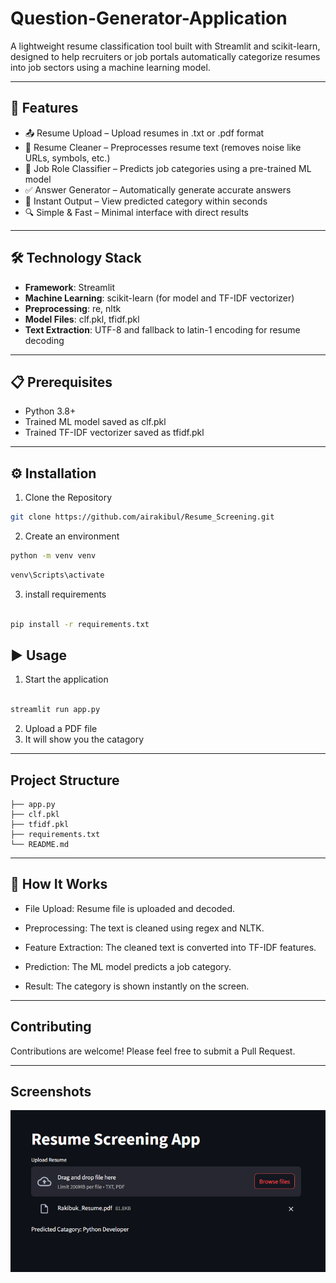 # Question-Generator-Application

A lightweight resume classification tool built with Streamlit and scikit-learn, designed to help recruiters or job portals automatically categorize resumes into job sectors using a machine learning model.

---

## 🚀 Features

- 📤 Resume Upload – Upload resumes in .txt or .pdf format
- 🧹 Resume Cleaner – Preprocesses resume text (removes noise like URLs, symbols, etc.)
- 🤖 Job Role Classifier – Predicts job categories using a pre-trained ML model
- ✅ Answer Generator – Automatically generate accurate answers
- 🎯 Instant Output – View predicted category within seconds
- 🔍 Simple & Fast – Minimal interface with direct results

---

## 🛠️ Technology Stack

- **Framework**: Streamlit 
- **Machine Learning**: scikit-learn (for model and TF-IDF vectorizer)
- **Preprocessing**: re, nltk
- **Model Files**: clf.pkl, tfidf.pkl
- **Text Extraction**:  UTF-8 and fallback to latin-1 encoding for resume decoding

---

## 📋 Prerequisites

- Python 3.8+  
- Trained ML model saved as clf.pkl
- Trained TF-IDF vectorizer saved as tfidf.pkl

---

## ⚙️ Installation

1. Clone the Repository

```bash
git clone https://github.com/airakibul/Resume_Screening.git

```

2. Create an environment

```bash
python -m venv venv
```

```bash
venv\Scripts\activate

```

3. install requirements

```bash

pip install -r requirements.txt

```

## ▶️ Usage

1. Start the application

```bash

streamlit run app.py


```

2. Upload a PDF file
3. It will show you the catagory


---

## Project Structure

```text
├── app.py
├── clf.pkl
├── tfidf.pkl
├── requirements.txt
└── README.md
```
---

## 🧠 How It Works

- File Upload: Resume file is uploaded and decoded.

- Preprocessing: The text is cleaned using regex and NLTK.

- Feature Extraction: The cleaned text is converted into TF-IDF features.

- Prediction: The ML model predicts a job category.

- Result: The category is shown instantly on the screen.

---

## Contributing

Contributions are welcome! Please feel free to submit a Pull Request.

---

## Screenshots

![App Screenshot]( https://github.com/airakibul/Resume_Screening/blob/main/screenshots/Screenshot1.png)
